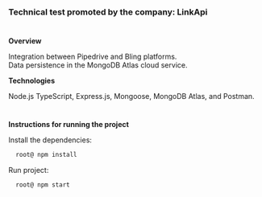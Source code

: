 <h3>Technical test promoted by the company: LinkApi</h3>

#
**Overview**

Integration between Pipedrive and Bling platforms.<br>
Data persistence in the MongoDB Atlas cloud service.

**Technologies**

Node.js TypeScript, Express.js, Mongoose, MongoDB Atlas, and Postman.

#
**Instructions for running the project**

Install the dependencies:
```zsh
  root@ npm install
```
Run project:
```zsh
  root@ npm start
```

